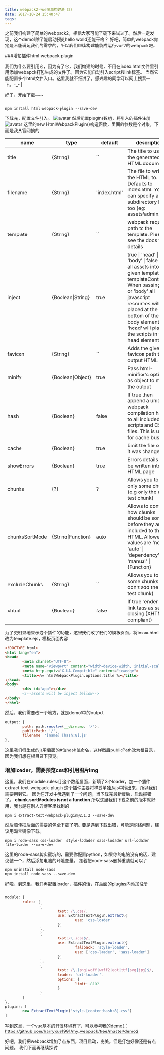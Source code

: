 ```yaml
---
title: webpack2-vue简单构建法（2）
date: 2017-10-24 15:40:47
tags:
---
```


之前我们构建了简单的webpack2，相信大家可能下载下来试过了。然后一定发现，这个demo1除了能启动预览hello world还能干啥？
好吧，简单的webpack肯定是不能满足我们的需求的，所以我们继续构建能能成运行vue2的webpack吧。

###增加插件html-webpack-plugin

我们为什么要引用它，因为有了它，我们构建的时候，不用在index.html文件里引用添加webapck打包生成的文件了。因为它能自动引入script和link标签。
当然它能配置多个html文件入口。这里我就不细讲了，感兴趣的同学可以网上搜索一下。-_-||

好了，开始下载~~~

```shell

npm install html-webpack-plugin --save-dev

```

下载完，配置文件引入。
![avatar](/images/webpack/webpack_demop2_html.png)
然后配置plugins数组，将引入的插件注册
![avatar](/images/webpack/webpack_demop2_html2.png)
这里的new HtmlWebpackPlugin()构造函数，里面的参数是个对象，下面是我从官网摘的

name | type | default | description
----|----|----|----
title | {String} | `` | The title to use for the generated HTML document
filename | {String} | 'index.html' | The file to write the HTML to. Defaults to index.html. You can specify a subdirectory here too (eg: assets/admin.html)
template | {String} | `` | webpack require path to the template. Please see the docs for details
inject | {Boolean&#124;String} | true | true &#124; 'head' &#124; 'body' &#124; false Inject all assets into the given template or templateContent. When passing true or 'body' all javascript resources will be placed at the bottom of the body element. 'head' will place the scripts in the head element
favicon | {String} | `` | Adds the given favicon path to the output HTML
minify | {Boolean&#124;Object} | true | Pass html-minifier's options as object to minify the output
hash | {Boolean} | false | If true then append a unique webpack compilation hash to all included scripts and CSS files. This is useful for cache busting
cache | {Boolean} | true | Emit the file only if it was changed
showErrors | {Boolean} | true | Errors details will be written into the HTML page
chunks | {?} | ? | Allows you to add only some chunks (e.g only the unit-test chunk)
chunksSortMode | {String&#124;Function} | auto | Allows to control how chunks should be sorted before they are included to the HTML. Allowed values are 'none' &#124; 'auto' &#124; 'dependency' &#124; 'manual' &#124; {Function}
excludeChunks | {String} | `` | Allows you to skip some chunks (e.g don't add the unit-test chunk)
xhtml | {Boolean} | false | If true render the link tags as self-closing (XHTML compliant)

为了更明显地显示这个插件的功能，这里我们改了我们的模板页面，将index.html改为template.ejs，模板页面内容

```html
<!DOCTYPE html>
<html lang="en">
<head>
        <meta charset="UTF-8">
        <meta name="viewport" content="width=device-width, initial-scale=1.0">
        <meta http-equiv="X-UA-Compatible" content="ie=edge">
        <title><%= htmlWebpackPlugin.options.title %></title>
</head>
<body>
        <div id="app"></div>
        <!--assets will be inject bellow-->
</body>
</html>
```

然后，我们需要改一个地方，就是demo1中的output
```js
output: {
        path: path.resolve(__dirname, '/'),
        publicPath: '/',
        filename: '[name].[hash:8].js'
},
```

这里我们将生成的js用后面的8位hash值命名，这样然后publicPath改为根目录，因为我们想在根目录下预览。

### 增加loader，需要预览css和引用图片img

这里，我们在module.rules:[] 这个数组里面，新填了3个loader，加一个插件extract-text-webpack-plugin
这个插件主要将样式单独从js中拎出来，所以我们需要用到它。
因为在开发中我遇到了一个问题，当下载完最新版后，启动报错了。
**chunk.sortModules is not a function**
所以这里我们下载之前的版本就好用，我也是在别人的博客里找到的
``` shell
npm i extract-text-webpack-plugin@2.1.2 --save-dev
```
然后顺便把后面的需要的包全下载了吧。要是遇到下载出错，可能是网络问题，建议用淘宝镜像下载。

``` shell
npm i node-sass css-loader  style-lodader sass-lodader url-lodader file-loader --save-dev
```

这里的node-sass其实蛮坑的，需要你配置python，如果你的电脑没有的话，建议装一个，然后添加电脑的环境变量。
接着把node-sass删掉重装就可以了

```shell
npm uninstall node-sass
npm install node-sass --save-dev
```

好啦，到这里，我们再配置loader，插件的话，在后面的plugins内添加注册

```js

module: {
        rules: [
                {
                        test: /\.css/,
                        use: ExtractTextPlugin.extract({
                                use: 'css-loader'
                        })
                },
                {
                        test:/\.scss$/,
                        use: ExtractTextPlugin.extract({
                                fallback: 'style-loader',
                                use: ['css-loader', 'sass-loader']
                        })
                },
                {
                        test: /\.(png|woff|woff2|eot|ttf|svg|jpg)$/,
                        loader: 'url-loader',
                        options: {
                                limit: 8192
                        }
                }
        ]
}，
plugins: [
        new ExtractTextPlugin('style.[contenthash:8].css')
]
```

写到这里，一个vue基本的开发环境有了。可以参考我的demo2：<https://github.com/harryxue1991/my_webpack/tree/master/demo2>

好吧，我们把webpack增加了点东西，项目启动，完美。但是打包好像还是有点问题。
我们下面再继续探讨